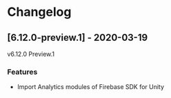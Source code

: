 # Changelog

## [6.12.0-preview.1] - 2020-03-19

v6.12.0 Preview.1

### Features

* Import Analytics modules of Firebase SDK for Unity

